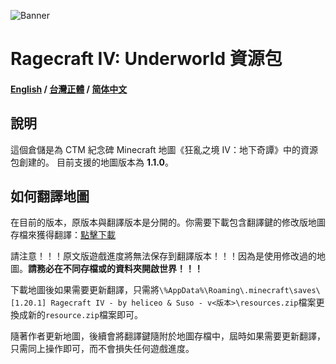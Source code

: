 ![Banner](https://ctmrepository.com/map_img/6926650110728662.PNG)

# Ragecraft IV: Underworld 資源包
#### [English](https://github.com/champsing/Ragecraft-IV-resourcepack/blob/292dbc431acd5cb38b50564fe437aa90c5e13dc6/readme/README.md) / [台灣正體](https://github.com/champsing/Ragecraft-IV-resourcepack/blob/master/readme/README_tw.md) / [简体中文](https://github.com/champsing/Ragecraft-IV-resourcepack/blob/292dbc431acd5cb38b50564fe437aa90c5e13dc6/readme/README_cn.md)

## 說明
這個倉儲是為 CTM 紀念碑 Minecraft 地圖《狂亂之境 IV：地下奇譚》中的資源包創建的。
目前支援的地圖版本為 **1.1.0**。

## 如何翻譯地圖
在目前的版本，原版本與翻譯版本是分開的。你需要下載包含翻譯鍵的修改版地圖存檔來獲得翻譯：[點擊下載]()

請注意！！！原文版遊戲進度將無法保存到翻譯版本！！！因為是使用修改過的地圖。**請務必在不同存檔或的資料夾開啟世界！！！**

下載地圖後如果需要更新翻譯，只需將`\%AppData%\Roaming\.minecraft\saves\[1.20.1] Ragecraft IV - by heliceo & Suso - v<版本>\resources.zip`檔案更換成新的`resource.zip`檔案即可。

隨著作者更新地圖，後續會將翻譯鍵隨附於地圖存檔中，屆時如果需要更新翻譯，只需同上操作即可，而不會損失任何遊戲進度。